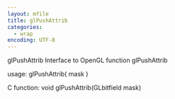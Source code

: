 ```yaml
---
layout: mfile
title: glPushAttrib
categories:
  - wrap
encoding: UTF-8
---
```


glPushAttrib  Interface to OpenGL function glPushAttrib

usage:  glPushAttrib( mask )

C function:  void glPushAttrib(GLbitfield mask)